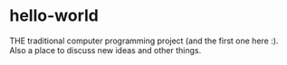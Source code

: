 # hello-world
THE traditional computer programming project (and the first one here :). Also a place to discuss new ideas and other things.
